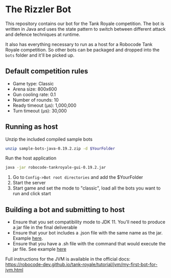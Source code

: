 # The Rizzler Bot
This repository contains our bot for the Tank Royale competition.
The bot is written in Java and uses the state pattern to switch between
different attack and defence techniques at runtime.

It also has everything necessary to run as a host for a Robocode Tank Royale competition. So other bots can be packaged and dropped into the `bots` folder and it'll be picked up.


## Default competition rules
- Game type: Classic
- Arena size: 800x600
- Gun cooling rate: 0.1
- Number of rounds: 10
- Ready timeout (μs): 1,000,000
- Turn timeout (μs): 30,000

## Running as host
Unzip the included compiled sample bots
```bash
unzip sample-bots-java-0.19.2.zip -d $YourFolder
```

Run the host application
```bash
java -jar robocode-tankroyale-gui-0.19.2.jar
```

1. Go to `Config->Bot root directories` and add the $YourFolder
2. Start the server
3. Start game and set the mode to "classic", load all the bots you want to run and click start


## Building a bot and submitting to host
- Ensure that you set compatibility mode to JDK 11. You'll need to produce a jar file in the final deliverable
- Ensure that your bot includes a .json file with the same name as the jar. Example [here](./src/main/kotlin/org/example/BTreeBot.json). 
- Ensure that you have a .sh file with the command that would execute the jar file. See example [here](Rizzler/Rizzler.sh)

Full instructions for the JVM is available in the official docs: https://robocode-dev.github.io/tank-royale/tutorial/jvm/my-first-bot-for-jvm.html




